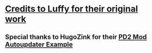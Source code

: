 # [Credits to Luffy for their original work](https://modworkshop.net/mod/16272)
## Special thanks to HugoZink for their [PD2 Mod Autoupdater Example](https://github.com/HugoZink/PD2AutoUpdateExample)